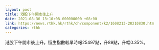```yaml
---
layout: post
title: 港股下午開市後上升
date: 2021-08-30 13:10:08.000000000 +08:00
link: https://news.rthk.hk/rthk/ch/component/k2/1608213-20210830.htm
categories: rthk
---
```


港股下午開市後上升。恒生指數較早時報25497點，升89點，升幅0.35%。
